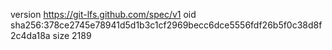 version https://git-lfs.github.com/spec/v1
oid sha256:378ce2745e78941d5d1b3c1cf2969becc6dce5556fdf26b5f0c38d8f2c4da18a
size 2189
